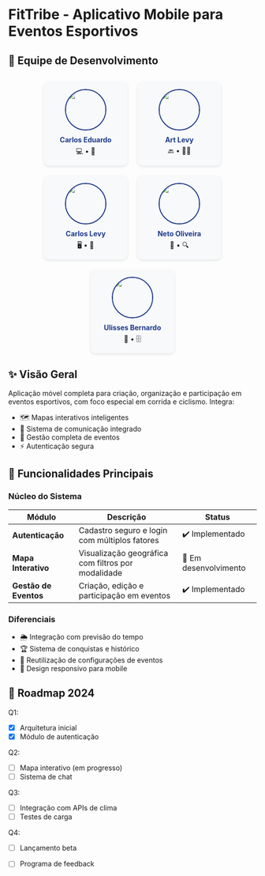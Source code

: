 # FitTribe - Aplicativo Mobile para Eventos Esportivos

## 👥 Equipe de Desenvolvimento

<div align="center" style="display: flex; justify-content: center; flex-wrap: wrap; gap: 20px; margin: 30px 0;">

<!-- Card 1 - Carlos Eduardo -->
<div style="text-align: center; padding: 15px; border-radius: 10px; background: #f8f9fa; box-shadow: 0 2px 5px rgba(0,0,0,0.1); width: 140px;">
  <a href="https://github.com/cadu321r">
    <img src="https://avatars.githubusercontent.com/u/154270394?v=4" width="80" style="border-radius:50%; border: 2px solid #1E3A8A"/>
  </a>
  <h4 style="margin: 10px 0 5px; color: #1E3A8A">Carlos Eduardo</h4>
  <div style="font-size: 14px;">
    <span title="Full Stack">💻</span> • 
    <span title="Mobile">📱</span>
  </div>
</div>

<!-- Card 2 - Art Levy -->
<div style="text-align: center; padding: 15px; border-radius: 10px; background: #f8f9fa; box-shadow: 0 2px 5px rgba(0,0,0,0.1); width: 140px;">
  <a href="https://github.com/ArtLevy">
    <img src="https://github.com/ArtLevy.png" width="80" style="border-radius:50%; border: 2px solid #1E3A8A"/>
  </a>
  <h4 style="margin: 10px 0 5px; color: #1E3A8A">Art Levy</h4>
  <div style="font-size: 14px;">
    <span title="Backend">🔙</span> • 
    <span title="Code">👨‍💻</span>
  </div>
</div>

<!-- Card 3 - Carlos Levy -->
<div style="text-align: center; padding: 15px; border-radius: 10px; background: #f8f9fa; box-shadow: 0 2px 5px rgba(0,0,0,0.1); width: 140px;">
  <a href="https://github.com/CarlosLevyM">
    <img src="https://github.com/CarlosLevyM.png" width="80" style="border-radius:50%; border: 2px solid #1E3A8A"/>
  </a>
  <h4 style="margin: 10px 0 5px; color: #1E3A8A">Carlos Levy</h4>
  <div style="font-size: 14px;">
    <span title="Frontend">🖥️</span> • 
    <span title="UI/UX">🎨</span>
  </div>
</div>

<!-- Card 4 - Neto Oliveira -->
<div style="text-align: center; padding: 15px; border-radius: 10px; background: #f8f9fa; box-shadow: 0 2px 5px rgba(0,0,0,0.1); width: 140px;">
  <a href="https://github.com/NETOooliveira">
    <img src="https://github.com/NETOooliveira.png" width="80" style="border-radius:50%; border: 2px solid #1E3A8A"/>
  </a>
  <h4 style="margin: 10px 0 5px; color: #1E3A8A">Neto Oliveira</h4>
  <div style="font-size: 14px;">
    <span title="QA">🧪</span> • 
    <span title="Testing">🔍</span>
  </div>
</div>

<!-- Card 5 - Ulisses Bernardo -->
<div style="text-align: center; padding: 15px; border-radius: 10px; background: #f8f9fa; box-shadow: 0 2px 5px rgba(0,0,0,0.1); width: 140px;">
  <a href="https://github.com/UlissesBernardo">
    <img src="https://github.com/UlissesBernardo.png" width="80" style="border-radius:50%; border: 2px solid #1E3A8A"/>
  </a>
  <h4 style="margin: 10px 0 5px; color: #1E3A8A">Ulisses Bernardo</h4>
  <div style="font-size: 14px;">
    <span title="DevOps">🚀</span> • 
    <span title="Database">🗄️</span>
  </div>
</div>

</div>

## ✨ Visão Geral

Aplicação móvel completa para criação, organização e participação em eventos esportivos, com foco especial em corrida e ciclismo. Integra:

- 🗺️ Mapas interativos inteligentes
- 💬 Sistema de comunicação integrado
- 📅 Gestão completa de eventos
- ⚡ Autenticação segura

## 🚀 Funcionalidades Principais

### Núcleo do Sistema
| Módulo | Descrição | Status |
|--------|-----------|--------|
| **Autenticação** | Cadastro seguro e login com múltiplos fatores | ✔️ Implementado |
| **Mapa Interativo** | Visualização geográfica com filtros por modalidade | 🚧 Em desenvolvimento |
| **Gestão de Eventos** | Criação, edição e participação em eventos | ✔️ Implementado |

### Diferenciais
- 🌦️ Integração com previsão do tempo
- 🏆 Sistema de conquistas e histórico
- 🔄 Reutilização de configurações de eventos
- 📱 Design responsivo para mobile
  

## 📌 Roadmap 2024

Q1:
- [x] Arquitetura inicial
- [x] Módulo de autenticação

Q2:
- [ ] Mapa interativo (em progresso)
- [ ] Sistema de chat

Q3:
- [ ] Integração com APIs de clima
- [ ] Testes de carga

Q4:
- [ ] Lançamento beta
- [ ] Programa de feedback

